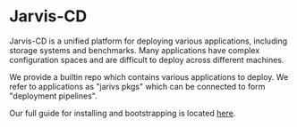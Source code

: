 # Jarvis-CD
Jarvis-CD is a unified platform for deploying various applications, including
storage systems and benchmarks. Many applications have complex configuration
spaces and are difficult to deploy across different machines.

We provide a builtin repo which contains various applications to deploy.
We refer to applications as "jarivs pkgs" which can be connected to form
"deployment pipelines".

Our full guide for installing and bootstrapping is located [here](https://grc.iit.edu/docs/jarvis/jarvis-cd/index).